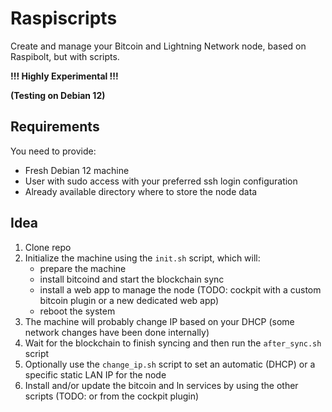 # Raspiscripts

Create and manage your Bitcoin and Lightning Network node, based on Raspibolt, but with scripts.

**!!! Highly Experimental !!!**

**(Testing on Debian 12)**

## Requirements

You need to provide:
- Fresh Debian 12 machine
- User with sudo access with your preferred ssh login configuration
- Already available directory where to store the node data

## Idea

1. Clone repo
2. Initialize the machine using the `init.sh` script, which will:
    - prepare the machine
    - install bitcoind and start the blockchain sync
    - install a web app to manage the node (TODO: cockpit with a custom bitcoin plugin or a new dedicated web app)
    - reboot the system
3. The machine will probably change IP based on your DHCP (some network changes have been done internally)
4. Wait for the blockchain to finish syncing and then run the `after_sync.sh` script
5. Optionally use the `change_ip.sh` script to set an automatic (DHCP) or a specific static LAN IP for the node
4. Install and/or update the bitcoin and ln services by using the other scripts (TODO: or from the cockpit plugin)
